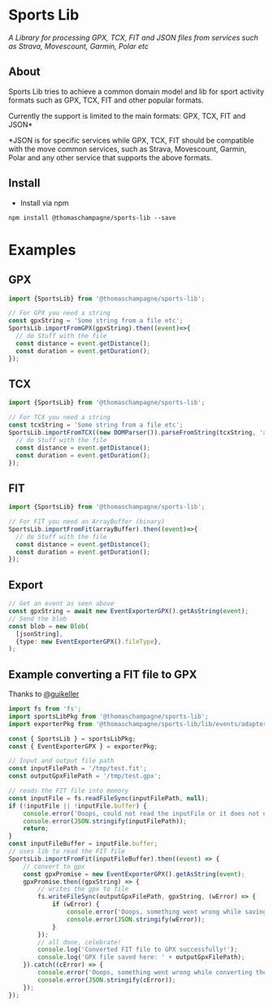# Sports Lib

*A Library for processing GPX, TCX, FIT and JSON files from services such as Strava, Movescount, Garmin, Polar etc*

About
-----
Sports Lib tries to achieve a common domain model and lib for sport activity formats
such as GPX, TCX, FIT and other popular formats. 

Currently the support is limited to the main formats: GPX, TCX, FIT and JSON*

*JSON is for specific services while GPX, TCX, FIT should be compatible with the move common services,
such as Strava, Movescount, Garmin, Polar and any other service that supports the above formats.

Install
-------

- Install via npm 

`npm install @thomaschampagne/sports-lib --save`
  
Examples
=======


GPX
---
```typescript
import {SportsLib} from '@thomaschampagne/sports-lib';

// For GPX you need a string 
const gpxString = 'Some string from a file etc';
SportsLib.importFromGPX(gpxString).then((event)=>{
  // do Stuff with the file
  const distance = event.getDistance();
  const duration = event.getDuration();
});
```

TCX
---
```typescript
import {SportsLib} from '@thomaschampagne/sports-lib';

// For TCX you need a string 
const tcxString = 'Some string from a file etc';
SportsLib.importFromTCX((new DOMParser()).parseFromString(tcxString, 'application/xml')).then((event)=>{
  // do Stuff with the file
  const distance = event.getDistance();
  const duration = event.getDuration();
});
```


FIT
---
```typescript
import {SportsLib} from '@thomaschampagne/sports-lib';

// For FIT you need an ArrayBuffer (binary) 
SportsLib.importFromFit(arrayBuffer).then((event)=>{
  // do Stuff with the file
  const distance = event.getDistance();
  const duration = event.getDuration();
});
```

Export
---
```typescript
// Get an event as seen above
const gpxString = await new EventExporterGPX().getAsString(event);
// Send the blob
const blob = new Blob(
  [jsonString],
  {type: new EventExporterGPX().fileType},
);
```


Example converting a FIT file to GPX
---
Thanks to [@guikeller](https://github.com/guikeller)
```typescript 
import fs from 'fs';
import sportsLibPkg from '@thomaschampagne/sports-lib';
import exporterPkg from '@thomaschampagne/sports-lib/lib/events/adapters/exporters/exporter.gpx.js'

const { SportsLib } = sportsLibPkg;
const { EventExporterGPX } = exporterPkg;

// Input and output file path
const inputFilePath = '/tmp/test.fit';
const outputGpxFilePath = '/tmp/test.gpx';

// reads the FIT file into memory
const inputFile = fs.readFileSync(inputFilePath, null);
if (!inputFile || !inputFile.buffer) {
    console.error('Ooops, could not read the inputFile or it does not exists, see details below');
    console.error(JSON.stringify(inputFilePath));
    return;
}
const inputFileBuffer = inputFile.buffer;
// uses lib to read the FIT file
SportsLib.importFromFit(inputFileBuffer).then((event) => {
    // convert to gpx
    const gpxPromise = new EventExporterGPX().getAsString(event);
    gpxPromise.then((gpxString) => {
        // writes the gpx to file
        fs.writeFileSync(outputGpxFilePath, gpxString, (wError) => {
            if (wError) {
                console.error('Ooops, something went wrong while saving the GPX file, see details below.');
                console.error(JSON.stringify(wError));
            }
        });
        // all done, celebrate!
        console.log('Converted FIT file to GPX successfully!');
        console.log('GPX file saved here: ' + outputGpxFilePath);
    }).catch((cError) => {
        console.error('Ooops, something went wrong while converting the FIT file, see details below');
        console.error(JSON.stringify(cError));
    });
});
```
